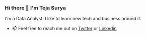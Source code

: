 ### Hi there 👋 I'm Teja Surya
I'm a Data Analyst. I like to learn new tech and business around it. 

- 📫 Feel free to reach me out on [Twitter](https://twitter.com/TejaSuryaH) or [Linkedin](https://www.linkedin.com/in/tejasurya/)

<?--
Here are some ideas to get you started:

- 🔭 I’m currently working on ...
- 🌱 I’m currently learning ...
- 👯 I’m looking to collaborate on ...
- 🤔 I’m looking for help with ...
- 💬 Ask me about ...
- 📫 How to reach me: ...
- 😄 Pronouns: ...
- ⚡ Fun fact: ...
-->
